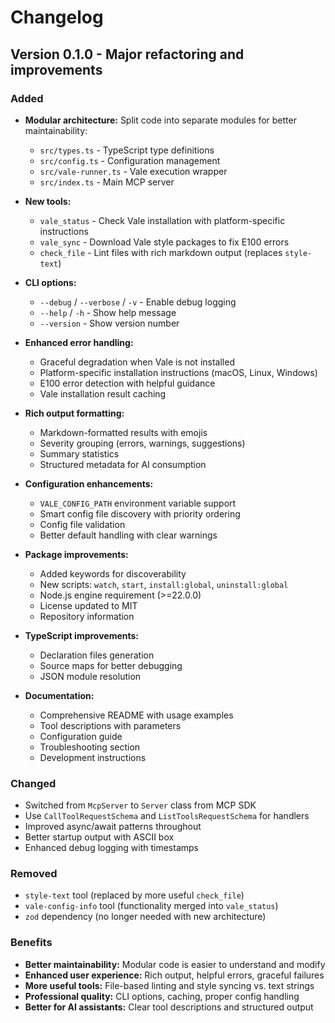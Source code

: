# Changelog

## Version 0.1.0 - Major refactoring and improvements

### Added

- **Modular architecture:** Split code into separate modules for better maintainability:
  - `src/types.ts` - TypeScript type definitions
  - `src/config.ts` - Configuration management
  - `src/vale-runner.ts` - Vale execution wrapper
  - `src/index.ts` - Main MCP server

- **New tools:**
  - `vale_status` - Check Vale installation with platform-specific instructions
  - `vale_sync` - Download Vale style packages to fix E100 errors
  - `check_file` - Lint files with rich markdown output (replaces `style-text`)

- **CLI options:**
  - `--debug` / `--verbose` / `-v` - Enable debug logging
  - `--help` / `-h` - Show help message
  - `--version` - Show version number

- **Enhanced error handling:**
  - Graceful degradation when Vale is not installed
  - Platform-specific installation instructions (macOS, Linux, Windows)
  - E100 error detection with helpful guidance
  - Vale installation result caching

- **Rich output formatting:**
  - Markdown-formatted results with emojis
  - Severity grouping (errors, warnings, suggestions)
  - Summary statistics
  - Structured metadata for AI consumption

- **Configuration enhancements:**
  - `VALE_CONFIG_PATH` environment variable support
  - Smart config file discovery with priority ordering
  - Config file validation
  - Better default handling with clear warnings

- **Package improvements:**
  - Added keywords for discoverability
  - New scripts: `watch`, `start`, `install:global`, `uninstall:global`
  - Node.js engine requirement (>=22.0.0)
  - License updated to MIT
  - Repository information

- **TypeScript improvements:**
  - Declaration files generation
  - Source maps for better debugging
  - JSON module resolution

- **Documentation:**
  - Comprehensive README with usage examples
  - Tool descriptions with parameters
  - Configuration guide
  - Troubleshooting section
  - Development instructions

### Changed

- Switched from `McpServer` to `Server` class from MCP SDK
- Use `CallToolRequestSchema` and `ListToolsRequestSchema` for handlers
- Improved async/await patterns throughout
- Better startup output with ASCII box
- Enhanced debug logging with timestamps

### Removed

- `style-text` tool (replaced by more useful `check_file`)
- `vale-config-info` tool (functionality merged into `vale_status`)
- `zod` dependency (no longer needed with new architecture)

### Benefits

- **Better maintainability:** Modular code is easier to understand and modify
- **Enhanced user experience:** Rich output, helpful errors, graceful failures
- **More useful tools:** File-based linting and style syncing vs. text strings
- **Professional quality:** CLI options, caching, proper config handling
- **Better for AI assistants:** Clear tool descriptions and structured output

